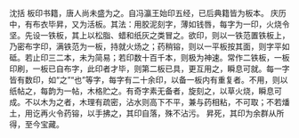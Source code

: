 沈括
板印书籍，唐人尚未盛为之。自冯瀛王始印五经，已后典籍皆为板本。
庆历中，有布衣毕昇，又为活板。其法：用胶泥刻字，薄如钱唇，每字为一印，火烧令坚。先设一铁板，其上以松脂、蜡和纸灰之类冒之。欲印，则以一铁范置铁板上，乃密布字印，满铁范为一板，持就火炀之；药稍镕，则以一平板按其面，则字平如砥。若止印三二本，未为简易；若印数十百千本，则极为神速。常作二铁板，一板印刷，一板已自布字，此印者才毕，则第二板已具，更互用之，瞬息可就。每一字皆有数印，如“之”“也”等字，每字有二十余印，以备一板内有重复者。不用，则以纸帖之，每韵为一帖，木格贮之。有奇字素无备者，旋刻之，以草火烧，瞬息可成。不以木为之者，木理有疏密，沾水则高下不平，兼与药相粘，不可取；不若燔土，用讫再火令药镕，以手拂之，其印自落，殊不沾污。
昇死，其印为余群从所得，至今宝藏。